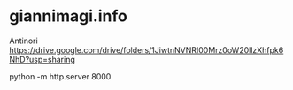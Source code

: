 # giannimagi.info
Antinori
https://drive.google.com/drive/folders/1JiwtnNVNRI00Mrz0oW20llzXhfpk6NhD?usp=sharing

python -m http.server 8000